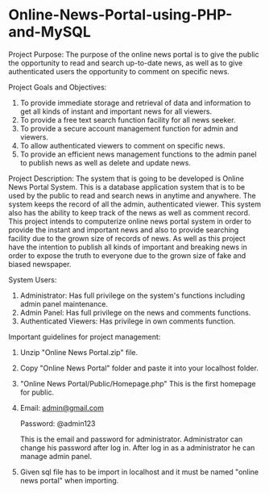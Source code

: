 # Online-News-Portal-using-PHP-and-MySQL
Project Purpose: 
The purpose of the online news portal is to give the public the opportunity to read and search
up-to-date news, as well as to give authenticated users the opportunity to comment on specific
news.

Project Goals and Objectives: 
1. To provide immediate storage and retrieval of data and information to get all kinds of instant
and important news for all viewers.
2. To provide a free text search function facility for all news seeker.
3. To provide a secure account management function for admin and viewers.
4. To allow authenticated viewers to comment on specific news.
5. To provide an efficient news management functions to the admin panel to publish news as
well as delete and update news.

Project Description: 
The system that is going to be developed is Online News Portal System. This is a database
application system that is to be used by the public to read and search news in anytime and
anywhere. The system keeps the record of all the admin, authenticated viewer. This system
also has the ability to keep track of the news as well as comment record. This project intends to
computerize online news portal system in order to provide the instant and important news and
also to provide searching facility due to the grown size of records of news. As well as this
project have the intention to publish all kinds of important and breaking news in order to expose
the truth to everyone due to the grown size of fake and biased newspaper.

System Users:
1. Administrator: Has full privilege on the system's functions including admin panel
maintenance.
2. Admin Panel: Has full privilege on the news and comments functions.
3. Authenticated Viewers: Has privilege in own comments function.

Important guidelines for project management:
1. Unzip "Online News Portal.zip" file.
2. Copy "Online News Portal" folder and paste it into your localhost folder.
3. "Online News Portal/Public/Homepage.php" This is the first homepage for public.
4. Email: admin@gmail.com

   Password: @admin123
   
	This is the email and password for administrator.
	Administrator can change his password after log in.
	After log in as a administrator he can manage admin panel.
5. Given sql file has to be import in localhost and it must be named "online news portal" when importing.
